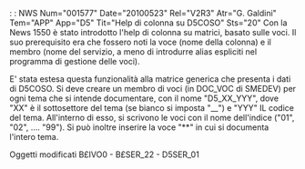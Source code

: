  :  : NWS Num="001577" Date="20100523" Rel="V2R3" Atr="G. Galdini" Tem="APP" App="D5" Tit="Help di colonna su D5COSO" Sts="20"
Con la News 1550 è stato introdotto l'help di colonna su matrici, basato sulle voci.
Il suo prerequisito era che fossero noti la voce (nome della colonna) e il membro (nome del servizio, a meno di introdurre alias espliciti nel programma di gestione delle voci).

E' stata estesa questa funzionalità alla matrice generica che presenta i dati di D5COSO.
Si deve creare un membro di voci (in DOC_VOC di SMEDEV) per ogni tema che si intende documentare, con il nome "D5_XX_YYY", dove "XX" è il sottosettore del tema (se bianco si imposta "__") e "YYY" IL codice del tema.
All'interno di esso, si scrivono le voci con il nome dell'indice ("01", "02", .... "99").
Si può inoltre inserire la voce "**" in cui si documenta l'intero tema.

Oggetti modificati
B£IVO0 - B£SER_22 - D5SER_01

